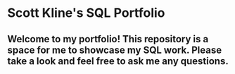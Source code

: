 # Scott Kline's SQL Portfolio
## Welcome to my portfolio! This repository is a space for me to showcase my SQL work. Please take a look and feel free to ask me any questions.
